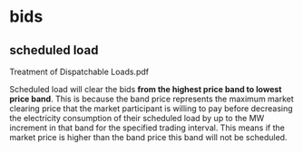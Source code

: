 # bids

## scheduled load

Treatment of Dispatchable Loads.pdf

Scheduled load will clear the bids **from the highest price band to lowest price band**. This is because the band price represents the maximum market clearing price that the market participant is willing to pay before decreasing the electricity consumption of their scheduled load by up to the MW increment in that band for the specified trading interval. This means if the market price is higher than the band price this band will not be scheduled.
